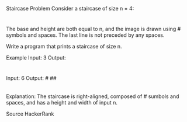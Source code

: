 Staircase Problem
Consider a staircase of size n = 4:

   #
  ##
 ###
#### 
The base and height are both equal to n, and the image is drawn using # symbols and spaces. The last line is not preceded by any spaces.

Write a program that prints a staircase of size n.

Example
Input: 3
Output:
  #
 ##
###
Input: 6
Output:
     #
    ##
   ###
  ####
 #####
######
Explanation:
The staircase is right-aligned, composed of # sumbols and spaces, and has a height and width of input n.

Source
HackerRank